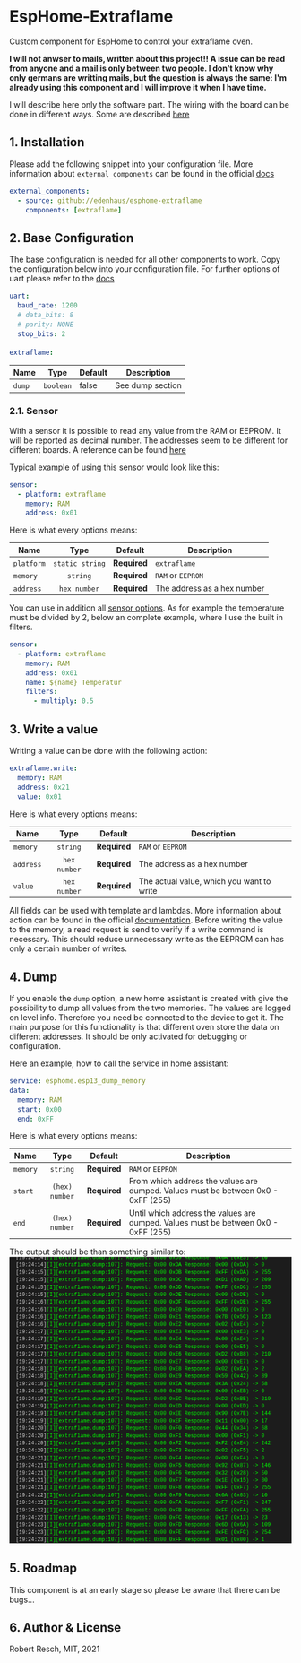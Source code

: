 # EspHome-Extraflame

Custom component for EspHome to control your extraflame oven.

**I will not anwser to mails, written about this project!! A issue can be read from anyone and a mail is only between two people.
I don't know why only germans are writting mails, but the question is always the same: I'm already using this component and I will improve it when I have time.**

I will describe here only the software part. The wiring with the board can be done in different ways. Some are described [here](https://k3a.me/ir-controller-for-pellet-stove-with-micronova-controller-stufe-e-pellet-aria-ir-telecomando/)

## 1. Installation

Please add the following snippet into your configuration file.
More information about `external_components` can be found in the official [docs](https://esphome.io/components/external_components.html)

```yaml
external_components:
  - source: github://edenhaus/esphome-extraflame
    components: [extraflame]
```

## 2. Base Configuration

The base configuration is needed for all other components to work.
Copy the configuration below into your configuration file. For further options of uart please refer to the [docs](https://esphome.io/components/uart.html)

```yaml
uart:
  baud_rate: 1200
  # data_bits: 8
  # parity: NONE
  stop_bits: 2

extraflame:
```

| Name   |   Type    | Default | Description      |
| ------ | :-------: | ------- | ---------------- |
| `dump` | `boolean` | false   | See dump section |

### 2.1. Sensor

With a sensor it is possible to read any value from the RAM or EEPROM. It will be reported as decimal number.
The addresses seem to be different for different boards. A reference can be found [here](https://k3a.me/ir-controller-for-pellet-stove-with-micronova-controller-stufe-e-pellet-aria-ir-telecomando/)

Typical example of using this sensor would look like this:

```yaml
sensor:
  - platform: extraflame
    memory: RAM
    address: 0x01
```

Here is what every options means:

| Name       |      Type       | Default      | Description                 |
| ---------- | :-------------: | ------------ | --------------------------- |
| `platform` | `static string` | **Required** | `extraflame`                |
| `memory`   |    `string`     | **Required** | `RAM` or `EEPROM`           |
| `address`  |  `hex number`   | **Required** | The address as a hex number |

You can use in addition all [sensor options](https://esphome.io/components/sensor/index.html).
As for example the temperature must be divided by 2, below an complete example, where I use the built in filters.

```yaml
sensor:
  - platform: extraflame
    memory: RAM
    address: 0x01
    name: ${name} Temperatur
    filters:
      - multiply: 0.5
```

## 3. Write a value

Writing a value can be done with the following action:

```yaml
extraflame.write:
  memory: RAM
  address: 0x21
  value: 0x01
```

Here is what every options means:

| Name      |     Type     | Default      | Description                               |
| --------- | :----------: | ------------ | ----------------------------------------- |
| `memory`  |   `string`   | **Required** | `RAM` or `EEPROM`                         |
| `address` | `hex number` | **Required** | The address as a hex number               |
| `value`   | `hex number` | **Required** | The actual value, which you want to write |

All fields can be used with template and lambdas. More information about action can be found in the official [documentation](https://esphome.io/guides/automations.html).
Before writing the value to the memory, a read request is send to verify if a write command is necessary. This should reduce unnecessary write as the EEPROM can has only a certain number of writes.

## 4. Dump

If you enable the `dump` option, a new home assistant is created with give the possibility to dump all values from the two memories.
The values are logged on level info. Therefore you need be connected to the device to get it.
The main purpose for this functionality is that different oven store the data on different addresses. It should be only activated for debugging or configuration.

Here an example, how to call the service in home assistant:

```yaml
service: esphome.esp13_dump_memory
data:
  memory: RAM
  start: 0x00
  end: 0xFF
```

Here is what every options means:

| Name     |      Type      | Default      | Description                                                                        |
| -------- | :------------: | ------------ | ---------------------------------------------------------------------------------- |
| `memory` |    `string`    | **Required** | `RAM` or `EEPROM`                                                                  |
| `start`  | `(hex) number` | **Required** | From which address the values are dumped. Values must be between 0x0 - 0xFF (255)  |
| `end`    | `(hex) number` | **Required** | Until which address the values are dumped. Values must be between 0x0 - 0xFF (255) |

The output should be than something similar to:
![Dump](docs/images/dump.png)

## 5. Roadmap

This component is at an early stage so please be aware that there can be bugs...

## 6. Author & License

Robert Resch, MIT, 2021
